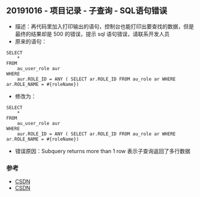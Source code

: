 ## 20191016 - 项目记录 - 子查询 - SQL语句错误



- 描述：再代码里加入打印输出的语句，控制台也能打印出要查找的数据，但是最终的结果却是 500 的错误，提示 sql 语句错误，请联系开发人员
- 原来的语句：
~~~mysql
SELECT
	*
FROM
	au_user_role aur
WHERE
	aur.ROLE_ID = ANY ( SELECT ar.ROLE_ID FROM au_role ar WHERE ar.ROLE_NAME = #{roleName})
~~~

- 修改为：


~~~mysql
SELECT
	*
FROM
	au_user_role aur
WHERE
	aur.ROLE_ID = ANY ( SELECT ar.ROLE_ID FROM au_role ar WHERE ar.ROLE_NAME = #{roleName})
~~~

- 错误原因：Subquery returns more than 1 row 表示子查询返回了多行数据



### 参考

- [CSDN](https://blog.csdn.net/hero_hope/article/details/83340938)
- [CSDN](https://blog.csdn.net/ly_dengle/article/details/78028166)